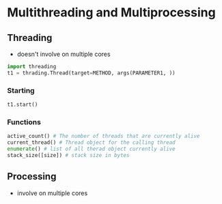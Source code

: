 # Multithreading and Multiprocessing

## Threading
- doesn't involve on multiple cores

```py
import threading
t1 = thrading.Thread(target=METHOD, args(PARAMETER1, ))
```

### Starting
```py
t1.start()
```

### Functions
```py
active_count() # The number of threads that are currently alive 
current_thread() # Thread object for the calling thread
enumerate() # list of all therad object currently alive 
stack_size([size]) # stack size in bytes
```

## Processing
- involve on multiple cores
